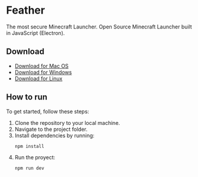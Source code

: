 # Feather
The most secure Minecraft Launcher. Open Source Minecraft Launcher built in JavaScript (Electron).

## Download
- [Download for Mac OS](#)
- [Download for Windows](#)
- [Download for Linux](#)

## How to run
To get started, follow these steps:

1. Clone the repository to your local machine.
2. Navigate to the project folder.
3. Install dependencies by running:
   ```bash
   npm install
4. Run the proyect:
   ```bash
   npm run dev

